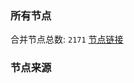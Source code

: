 ### 所有节点
合并节点总数: `2171`
[节点链接](https://raw.githubusercontent.com/rzhy1/11/master/sub/sub_merge_base64.txt)

### 节点来源
